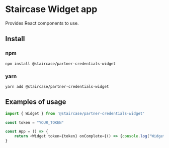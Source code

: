 # Staircase Widget app
Provides React components to use.

## Install

### npm 

```npm install @staircase/partner-credentials-widget```

### yarn 

```yarn add @staircase/partner-credentials-widget```


## Examples of usage

```js
import { Widget } from '@staircase/partner-credentials-widget'

const token = "YOUR_TOKEN"

const App = () => {
    return <Widget token={token} onComplete={() => {console.log("Widget worked")}}/>
}
```
